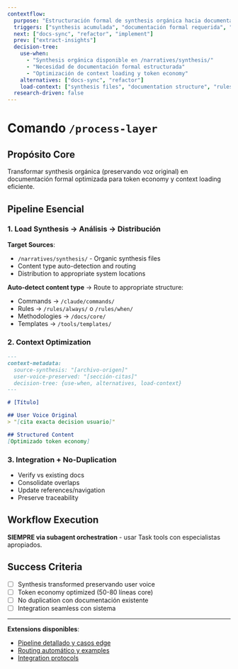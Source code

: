```yaml
---
contextflow:
  purpose: "Estructuración formal de synthesis orgánica hacia documentación optimizada"
  triggers: ["synthesis acumulada", "documentación formal requerida", "optimización estructura"]
  next: ["docs-sync", "refactor", "implement"]
  prev: ["extract-insights"]
  decision-tree:
    use-when: 
      - "Synthesis orgánica disponible en /narratives/synthesis/"
      - "Necesidad de documentación formal estructurada"
      - "Optimización de context loading y token economy"
    alternatives: ["docs-sync", "refactor"]
    load-context: ["synthesis files", "documentation structure", "rules system"]
  research-driven: false
---
```


# Comando `/process-layer`

## Propósito Core
Transformar synthesis orgánica (preservando voz original) en documentación formal optimizada para token economy y context loading eficiente.

## Pipeline Esencial

### 1. Load Synthesis → Análisis → Distribución
**Target Sources**:
- `/narratives/synthesis/` - Organic synthesis files
- Content type auto-detection and routing
- Distribution to appropriate system locations

**Auto-detect content type** → Route to appropriate structure:
- Commands → `/claude/commands/`
- Rules → `/rules/always/` o `/rules/when/`  
- Methodologies → `/docs/core/`
- Templates → `/tools/templates/`

### 2. Context Optimization
```markdown
---
context-metadata:
  source-synthesis: "[archivo-origen]"
  user-voice-preserved: "[sección-citas]"
  decision-tree: {use-when, alternatives, load-context}
---

# [Título]

## User Voice Original
> "[cita exacta decision usuario]"

## Structured Content
[Optimizado token economy]
```

### 3. Integration + No-Duplication
- Verify vs existing docs
- Consolidate overlaps
- Update references/navigation
- Preserve traceability

## Workflow Execution
**SIEMPRE via subagent orchestration** - usar Task tools con especialistas apropiados.

## Success Criteria
- [ ] Synthesis transformed preservando user voice
- [ ] Token economy optimized (50-80 líneas core)
- [ ] No duplication con documentación existente
- [ ] Integration seamless con sistema

---

**Extensions disponibles**:
- [Pipeline detallado y casos edge](./extensions/process-layer-details.md)
- [Routing automático y examples](./extensions/process-layer-routing.md)
- [Integration protocols](./extensions/process-layer-integration.md)